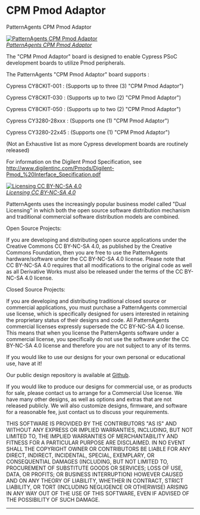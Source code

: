 CPM Pmod Adaptor
====================

PatternAgents CPM Pmod Adaptor

[![PatternAgents CPM Pmod Adaptor](http://www.patternagents.com/img/projects/CPM_Pmod/CPM_Pmod_model.png)  
*PatternAgents CPM Pmod Adaptor*](http://www.patternagents.com/projects/CPM_Pmod.html)

The "CPM Pmod Adaptor" board is designed to enable Cypress PSoC development boards to utilize Pmod peripherals.

The PatternAgents "CPM Pmod Adaptor" board supports :

Cypress CY8CKIT-001 : (Supports up to three (3) "CPM Pmod Adaptor")

Cypress CY8CKIT-030 : (Supports up to two (2) "CPM Pmod Adaptor")

Cypress CY8CKIT-050 : (Supports up to two (2) "CPM Pmod Adaptor")

Cypress CY3280-28xxx : (Supports one (1) "CPM Pmod Adaptor")

Cypress CY3280-22x45 : (Supports one (1) "CPM Pmod Adaptor")

(Not an Exhaustive list as more Cypress development boards are routinely released)

For information on the Digilent Pmod Specification, see http://www.digilentinc.com/Pmods/Digilent-Pmod_%20Interface_Specification.pdf

[![Licensing CC BY-NC-SA 4.0](http://i.creativecommons.org/l/by-nc-sa/4.0/88x31.png)  
*Licensing CC BY-NC-SA 4.0*](http://creativecommons.org/licenses/by-nc-sa/4.0/)

PatternAgents uses the increasingly popular business model called "Dual Licensing" 
in which both the open source software distribution mechanism and traditional commercial software distribution models are combined.

Open Source Projects:        

If you are developing and distributing open source applications under the Creative Commons CC BY-NC-SA 4.0, 
as published by the Creative Commons Foundation, then you are free to use the PatternAgents hardware/software under the CC BY-NC-SA 4.0 license. 
Please note that CC BY-NC-SA 4.0 requires that all modifications to the original code as well as all Derivative Works 
must also be released under the terms of the CC BY-NC-SA 4.0 license.

Closed Source Projects:

If you are developing and distributing traditional closed source or commercial applications, 
you must purchase a PatternAgents commercial use license, 
which is specifically designed for users interested in retaining the proprietary status of their designs and code. 
All PatternAgents commercial licenses expressly supersede the CC BY-NC-SA 4.0 license. 
This means that when you license the PatternAgents software under a commercial license, 
you specifically do not use the software under the CC BY-NC-SA 4.0 license and therefore you are not subject to any of its terms.
        
If you would like to use our designs for your own personal or educational use, have at it! 

Our public design repository is available at <a href="https://github.com/patternagents">Github</a>.

If you would like to produce our designs for commercial use, or as products for sale, 
please contact us to arrange for a Commercial Use license. We have many other designs, 
as well as options and extras that are not released publicly. 
We will also customize designs, firmware, and software for a reasonable fee, just contact us to discuss your requirements.

THIS SOFTWARE IS PROVIDED BY THE CONTRIBUTORS "AS IS" AND WITHOUT ANY EXPRESS OR IMPLIED WARRANTIES, 
INCLUDING, BUT NOT LIMITED TO, THE IMPLIED WARRANTIES OF MERCHANTABILITY AND FITNESS FOR A PARTICULAR PURPOSE ARE DISCLAIMED. 
IN NO EVENT SHALL THE COPYRIGHT OWNER OR CONTRIBUTORS BE LIABLE FOR ANY DIRECT, INDIRECT, INCIDENTAL, SPECIAL, EXEMPLARY, 
OR CONSEQUENTIAL DAMAGES (INCLUDING, BUT NOT LIMITED TO, PROCUREMENT OF SUBSTITUTE GOODS OR SERVICES; LOSS OF USE, DATA, 
OR PROFITS; OR BUSINESS INTERRUPTION) HOWEVER CAUSED AND ON ANY THEORY OF LIABILITY, WHETHER IN CONTRACT, 
STRICT LIABILITY, OR TORT (INCLUDING NEGLIGENCE OR OTHERWISE) ARISING IN ANY WAY OUT OF THE USE OF THIS SOFTWARE, 
EVEN IF ADVISED OF THE POSSIBILITY OF SUCH DAMAGE. 

-------------------------------------------------------------------------------------------
